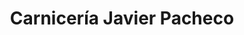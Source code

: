 ---
title: "Carnicería Javier Pacheco"
url: /la-linea-de-la-concepcion/carniceria-javier-pacheco/
shop: carnicero
---